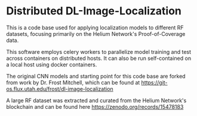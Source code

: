 # Distributed DL-Image-Localization


This is a code base used for applying localization models to different RF datasets, focusing primarily on the Helium Network's Proof-of-Coverage data.

This software employs celery workers to parallelize model training and test across containers on distributed hosts. It can also be run self-contained on a local host using docker containers.

The original CNN models and starting point for this code base are forked from work by Dr. Frost Mitchell, which can be found at https://git-os.flux.utah.edu/frost/dl-image-localization

A large RF dataset was extracted and curated from the Helium Network's blockchain and can be found here https://zenodo.org/records/15478183



